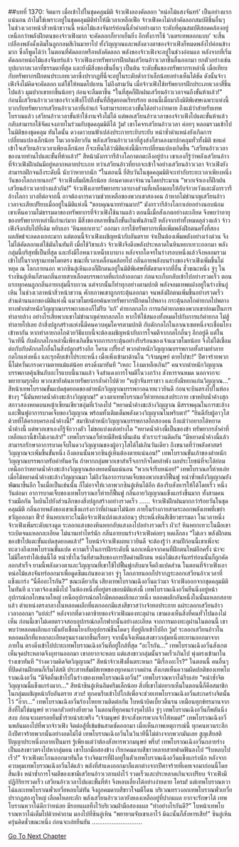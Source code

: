 ##บทที่ 1370: จิตมาร
เมื่อเข้าไปในชุดคลุมมิติ จ้าวเฟิงลองคัดลอก ‘หน่อไม้แสงจันทร์’ เป็นอย่างแรก
แน่นอน ถ้าไม่ใช่เพราะอยู่ในชุดคลุมมิติทำให้มีเวลาเหลือเฟือ จ้าวเฟิงคงไม่กล้าคัดลอกสมบัติชิ้นอื่นๆ ในช่วงเวลาหน้าสิ่วหน้าขวานนี้
หน่อไม้แสงจันทร์ท่อนนี้ล้ำค่าอย่างมาก ระดับที่คุณสมบัติสอดคล้องอยู่เหนือกว่าพลังฝึกตนของจ้าวเฟิงมาก จะคัดลอกก็ยากเย็นยิ่ง
อีกทั้งการใช้ ‘เนตรเทพลอกแบบ’ จะสิ้นเปลืองพลังดั้งเดิมในลูกกลมสีเงินมายาไป ทั้งวิญญาณและพลังดวงตาของจ้าวเฟิงก็หมดพลังไปค่อนข้างมาก
ซึ่งก็พูดได้ว่า ในตอนที่คัดลอกหรือหลังคัดลอก พลังของจ้าวเฟิงจะอยู่ในช่วงอ่อนแอ
หลังจากที่เริ่มคัดลอกหน่อไม้แสงจันทร์แล้ว จ้าวเฟิงเอาทรัพยากรฝึกฝนเสวียนอ้าวเวลาชิ้นอื่นออกมา ยกตัวอย่างเช่นบุปผากาลเวลาที่ธรรมดาที่สุด และยังมีสิ่งของชิ้นอื่นๆ เป็นต้น
ระดับขั้นของทรัพยากรเหล่านี้ เมื่อเทียบกับทรัพยากรฝึกตนประเภทเวลาซึ่งปรากฏที่นี่จะอยู่ในระดับต่ำกว่าเล็กน้อยอย่างเห็นได้ชัด
ดังนั้นจ้าวเฟิงจึงไม่คิดจะคัดลอก แต่ใช้ให้หมดไปแทน
ไม่ถึงสามวัน เมื่อจ้าวเฟิงใช้ทรัพยากรฝึกประเภทเวลาสี่ชิ้นไปแล้ว มุมปากเขายกขึ้นน้อยๆ ก่อนจะลืมตาขึ้น
“ในที่สุดก็ฝึกฝนเสวียนอ้าวเวลาจนถึงขั้นห้าแล้ว!”
ก่อนนี้เสวียนอ้าวเวลาของจ้าวเฟิงก็ไปถึงขั้นที่สี่สุดยอดเรียบร้อย
ตอนนี้เมื่อมาถึงมิติพิเศษเฉพาะแห่งนี้ บวกกับทรัพยากรเสวียนอ้าวเวลาที่เก่าแก่ จึงสามารถทะลวงขั้นได้อย่างง่ายดาย
ถึงแม้ว่าสำหรับเทพโบราณแล้ว เสวียนอ้าวเวลาขั้นห้าใช้งานจริงไม่ได้
แต่พอเสวียนอ้าวเวลาของจ้าวเฟิงไปแตะขั้นห้าแล้ว กลับสามารถใช้จัดแจงภายในร่วมกับชุดคลุมมิติได้
วู้ม!
เขาโคจรเสวียนอ้าวเวลา ค่อยๆ หลอมรวมเข้าไปในมิติของชุดคลุม
ทันใดนั้น ดวงดาวบนฟ้าเปล่งประกายระยิบระยับ หนำซ้ำตำแหน่งยังเกิดการเปลี่ยนแปลงเล็กน้อย
ในเวลาเดียวกัน พลังเสวียนอ้าวเวลาที่สูงส่งก็สาดลงมาปกคลุมทั่วทั้งมิติ
ขอแค่เข้าใจเสวียนอ้าวเวลาเพียงเล็กน้อย ก็จะเห็นได้ว่ามิติแห่งนี้มีการเปลี่ยนแปลงเกิดขึ้น
“เสวียนอ้าวเวลาของนายท่านไปแตะขั้นที่ห้าแล้ว!”
สีหน้ามังกรวารีล้างโลกาตกตะลึงอยู่บ้าง
เขาเองก็รู้ว่าพลังเสวียนอ้าวที่จ้าวเฟิงฝึกฝนมีอยู่หลากหลายประเภท
ทว่าเสวียนอ้าวที่ยากจะเข้าใจอย่างเสวียนอ้าวเวลา จ้าวเฟิงยังสามารถฝึกจนถึงระดับนี้ นับว่าหายากนัก
“ในตอนนี้ ยี่สิบวันในชุดคลุมมิติจะเท่ากับระยะเวลาเพียงหนึ่งวันของโลกภายนอก!”
จ้าวเฟิงสัมผัสเล็กน้อย ก่อนคาดเดาจำนวนโดยประมาณ
“พวกเจ้าเองก็ฝึกฝนเสวียนอ้าวเวลาบ้างแล้วกัน!”
จ้าวเฟิงเอาทรัพยากรเวลาบางส่วนที่เหลือมอบให้กับจ้าวหวังและมังกรวารีล้างโลกา
บางทีต่อจากนี้ อาจต้องการความช่วยเหลือของพวกเขาสองคน ถ้าหากไม่ชำนาญเสวียนอ้าวเวลาจะเสียเปรียบเมื่ออยู่ในมิติแห่งนี้
“ขอบคุณนายท่านมาก!”
มังกรวารีล้างโลกาเอ่ยอย่างนอบน้อม
เขาเห็นความไม่ธรรมดาของทรัพยากรที่จ้าวเฟิงใช้นานแล้ว
ตอนนี้เมื่อสังเกตอย่างละเอียด จึงพบว่าอายุของทรัพยากรเหล่านี้เก่าแก่มาก มีสิ่งของหลายชิ้นถึงขั้นเกินพันล้านปี
หลังจากทำทั้งหมดลุล่วงแล้ว จ้าวเฟิงจึงกลับไปที่เดิม หยิบเอา ‘หินหยกเทวะ’ ออกมา
การใช้ทรัพยากรเพื่อเพิ่มพลังฝึกตนครั้งที่สอง ผลลัพธ์จะลดลงเยอะมาก
แต่ตอนนี้จ้าวเฟิงเผชิญหน้ากับอันตราย จำเป็นต้องเพิ่มพลังอย่างเร่งด่วน จึงไม่ได้คัดลอกแต่ใช้มันในทันที
เมื่อใช้วิชาแล้ว จ้าวเฟิงจึงดึงพลังประหลาดในหินหยกเทวะออกมา
พลังกลุ่มนี้บริสุทธิ์เป็นที่สุด และยังมีไอหนาวเหน็บเบาบาง หลังจากโคจรในร่างรอบหนึ่งแล้วจึงหลอมรวมเข้าไปในรากฐานเทพโดยตรง
ขณะที่เวลาเคลื่อนคล้อยไป กลิ่นอายพลังบนร่างของจ้าวเฟิงเพิ่มขึ้นไม่หยุด
ณ โลกภายนอก พวกซินอู๋เหินเองก็ฝึกตนอยู่ในมิติพิเศษที่ตัดขาดจากที่อื่น
ชั่วขณะหนึ่ง จู่ๆ ในร่างซินอู๋เหินก็สาดกลิ่นอายสายเลือดบรรพกาลที่แก่กล้าออกมา ก่อนจะเก็บกลับเข้าไปอย่างรวดเร็ว
ตอนแรกทุกคนถูกกลิ่นอายกลุ่มนี้รบกวน แต่จากนั้นก็ทำทุกอย่างตามปกติ
พลังจอมเทพแฝงอยู่ในร่างซินอู๋เหิน ในช่วงเวลาหน้าสิ่วหน้าขวาน ศักยภาพเขาถูกกระตุ้นออกมา จนพลังฝึกตนเพิ่มขึ้นอย่างรวดเร็ว
ส่วนด้านนอกของมิติแห่งนี้ แมวขโมยน้อยค้นหาทรัพยากรฝึกตนไปพลาง กระตุ้นกลไกค่ายกลไปพลาง
ทางฟากตำหนักวิญญาณบรรพกาลเองก็ไม่รีบ ‘แก้’ ค่ายกลกลไก
การแก้ค่ายกลของพวกเขาย่อมเป็นการทำลายล้าง อย่างไรเสียพวกเขาไม่ชำนาญค่ายกลกลไก หากให้ใช้สมองทั้งหมดไปกับการแก้ค่ายกล ไม่สู้ทำลายไปเลย
ถ้าสิ่งปลูกสร้างแห่งนี้มีคนควบคุมโคจรตามปกติ กับดักกลไกในอาณาเขตหนึ่งจะเชื่อมโยงเข้าหากัน หากทำลายกลไกด้วยวิธีแบบนี้จะต้องเผชิญหน้ากับการโจมตีจากกลไกอื่นๆ อีกอยู่ดี
แต่ในวินาทีนี้ กับดักกลไกเหล่านี้เพียงเกิดขึ้นจากการกระตุ้นอย่างรีบร้อนของเจ้าแมวขโมยน้อย จึงไม่ได้เชื่อมต่อกับกับดักกลไกอื่นในสิ่งปลูกสร้างอีก
โครม เปรี้ยง!
พวกตำหนักวิญญาณบรรพกาลทั้งสามทำลายกลไกแห่งหนึ่ง และรุกคืบเข้าไประยะหนึ่ง
เมื่อเพิ่งเข้ามาด้านใน
“เจ้ามนุษย์ ตายไปซะ!”
ปีศาจร้ายพวกนี้ไม่หวั่นเกรงความตายแม้แต่น้อย ตรงดิ่งมาทันที
“เหอะ โง่งมเหลือเกิน!”
คนจากตำหนักวิญญาณบรรพกาลคุ้นชินกับอะไรแบบนี้นานแล้ว จึงสำแดงการโจมตีในวงกว้าง สังหารจนหมด
นอกจากจะพยายามรุกคืบ พวกเขายังค้นหาทรัพยากรล้ำค่าไปด้วย
“หญ้าจันทราขาว และยังมีหยกแก่นวิญญาณ…”
สีหน้าเทพโบราณขั้นแปดสุดยอดของตำหนักวิญญาณบรรพกาลฉายแววยินดี ก่อนจะบินตรงไปในห้องข้างๆ
“นี่มันหยาดน้ำค้างชะล้างวิญญาณ!”
ดวงตาเทพโบราณอวี้ห่ายทอแสงประกาย เขาหยิบน้ำค้างสุกสกาวสองหยดบนหญ้าเซียนเขียวชอุ่มที่เว้าลงไป
“หยาดน้ำค้างชะล้างวิญญาณ มีสรรพคุณในการชะล้างและฟื้นฟูอาการบาดเจ็บของวิญญาณ พร้อมทั้งเติมเต็มพลังดวงวิญญาณในพริบตา!”
“ยินดีกับผู้อาวุโสด้วยที่ได้ครอบครองน้ำค้างนี้!”
สมาชิกตำหนักวิญญาณบรรพกาลอีกสองคน ถึงแม้ว่าอยากได้หยาดน้ำค้างนี้ แต่พวกเขาเองก็รู้จักวางตัว ไม่ขอแบ่งแต่อย่างใด
“หยาดน้ำค้างนี้เป็นของข้า ทรัพยากรล้ำค่าที่เหลือแถวนี้ข้าไม่เอาแล้ว!”
เทพโบราณอวี้ห่ายมีสีหน้าตื่นเต้น หัวเราะร่วนติดกัน
“มีหยาดน้ำค้างนี้แล้ว สามารถรักษาอาการบาดเจ็บในดวงวิญญาณของผู้อาวุโสได้ไม่เกินวันเดียว ถึงขนาดที่ว่าพลังศาสตร์วิญญาณจะเพิ่มขึ้นขั้นหนึ่ง ถึงตอนนั้นพวกซินอู๋เหินต้องตายแน่นอน!”
เทพโบราณขั้นเก้าของตำหนักวิญญาณบรรพกาลรับคำทันควัน
ถ้าหากกลุ่มพวกเขาสำเร็จภารกิจโดยลำพัง ผลประโยชน์ที่จะได้ย่อมเหนือกว่าหยาดน้ำค้างชะล้างวิญญาณสองหยดนั้นแน่นอน
“พวกเจ้ารีบหน่อย!”
เทพโบราณอวี้ห่ายเอ่ย
เมื่อได้หยาดน้ำค้างชะล้างวิญญาณมา ไม่ถึงวันอาการบาดเจ็บของพวกเขาก็ฟื้นฟู หนำซ้ำพลังวิญญาณยังพัฒนาขึ้นอีก
ในเมื่อเป็นเช่นนั้น ก็ไม่อาจให้เวลาพวกซินอู๋เหินได้อีก ต้องรีบสังหารให้ได้โดยเร็ว
หนึ่งวันต่อมา อาการบาดเจ็บของเทพโบราณอวี้ห่ายก็ฟื้นฟู กลิ่นอายวิญญาณแข็งแกร่งขึ้นมาก
ทั้งสามคนร่วมมือกัน โผบินไปยังส่วนลึกของสิ่งปลูกสร้างอย่างรวดเร็ว
……
จ้าวเฟิงฝึกฝนมากกว่าร้อยวันในชุดคลุมมิติ
กลิ่นอายพลังของเขาแข็งแกร่งกว่าที่ผ่านมาไม่น้อย ภายในร่างกายสาดระลอกพลังเทพที่เขย่าขวัญออกมา
ฟิ้ว!
หินหยกเทวะในมือจ้าวเฟิงเปล่งแสงอ่อนๆ ประหนึ่งหินสีเขียวธรรมดา
ในเวลาหนึ่ง จ้าวเฟิงเพิ่มระดับแรงดูด ระลอกแสงของหินหยกอับแสงลงไปอย่างรวดเร็ว
ผัวะ!
หินหยกเทวะในมือเขาระเบิดจนแหลกละเอียด
ไม่นานเท่าไหร่นัก กลิ่นอายบนร่างจ้าวเฟิงค่อยๆ หดเล็กลง
“ไม่เลว พลังฝึกตนของข้าไปแตะขั้นแปดสุดยอดแล้ว!”
ใบหน้าจ้าวเฟิงเผยแววยินดี
จะต้องรู้ว่า สามปีก่อนนี้เขาเพิ่งจะทะลวงถึงเทพโบราณขั้นแปด
ความเร็วในการฝึกระดับนี้ นอกเหนือจากคนที่ฝึกตนใหม่อีกครั้ง น่าจะไม่มีใครทำได้เช่นนี้ได้
หนำซ้ำในวันที่สามสิบของการปิดด่านฝึกตน หน่อไม้แสงจันทร์ท่อนนั้นก็ถูกคัดลอกสำเร็จ
ยามนี้พลังดวงตาและวิญญาณที่เขาใช้ไปฟื้นฟูกลับมาเจ็ดถึงแปดส่วน
ในตอนที่จ้าวเฟิงเอาหน่อไม้แสงจันทร์ออกมาเพื่อดูดซึมแก่นของเวลา
จู่ๆ โลกภายนอกก็ปรากฏระลอกเสวียนอ้าวเวลาที่แข็งแกร่ง
“นี่คืออะไรกัน?”
ขณะเดียวกัน เสียงเทพโบราณเฉิงอวิ๋นแว่วมา
จ้าวเฟิงออกจากชุดคลุมมิติในทันที แววตาจ้องเขม็งไป
ในห้องหนึ่งที่อยู่ตรงขอบมิติแห่งนี้ เทพโบราณเฉิงอวิ๋นยืนนิ่งอยู่หน้าอุปกรณ์กลไกขนาดใหญ่
เหนืออุปกรณ์กลไกมีหลอดผลึกแถวหนึ่ง หลอดผลึกอันหนึ่งในนั้นแหลกสลายแล้ว
ตำแหน่งตรงกลางในหลอดผลึกที่แตกออกมีแสงสีขาวสว่างจ้าทอประกาย แผ่ระลอกเสวียนอ้าวเวลาออกมา
“แย่ล่ะ!”
หลังจากที่ดวงตาซ้ายของจ้าวเฟิงมองทะลุผ่าน เขามองเห็นสิ่งที่คนทั่วไปมองไม่เห็น
ก่อนนี้เขาไม่เคยตรวจสอบอุปกรณ์กลไกฟากนั้นอย่างละเอียด จากการมองทะลุผ่านในตอนนี้ เขาพบว่าหลอดผลึกแถวนั้นยังเชื่อมโยงกับอุปกรณ์ชิ้นโดดๆ ที่อยู่ลึกเข้าไปอีก
วู้ม!
ระลอกเสวียนอ้าวในหลอดผลึกที่แหลกละเอียดรุนแรงมากขึ้นเรื่อยๆ
จากนั้นจึงเห็นแสงขาวกลุ่มหนึ่งทะยานออกมาจากภายใน ตรงดิ่งเข้าไปปะทะเทพโบราณเฉิงอวิ๋นที่อยู่ใกล้ที่สุด
“อะไรกัน…”
เทพโบราณเฉิงอวิ๋นสังเกตเห็นจุดประหลาดจึงอุทานออกมา
เขาอยากจะหลบ แต่แสงขาวกลุ่มนั้นรวดเร็วเกินไป พุ่งตรงเข้ามาในร่างเขาทันที
“ร่างความคิดจิตวิญญาณ!”
สีหน้าจ้าวเฟิงตื่นตระหนก
“มีเรื่องอะไร?”
ในตอนนี้ คนอื่นๆ ที่ปิดด่านฝึกตนก็เริ่มได้สติ
ประสาทสัมผัสเทพของทุกคนกวาดผ่าน สังเกตเห็นความผิดปกติของเทพโบราณเฉิงอวิ๋น
“มีจิตอื่นเข้าไปในร่างของเทพโบราณเฉิงอวิ๋น!”
เทพโบราณหวาไฉ่รีบเอ่ย
“หนำซ้ำจิตวิญญาณนี้แข็งแกร่งมาก…”
สีหน้าซินอู๋เหินอึมครึมเล็กน้อย
สิ่งที่เขาไม่อยากเห็นในตอนนี้ก็คือสมาชิกในกลุ่มเผชิญหน้ากับอันตราย
สวบ!
ทุกคนรีบเข้าไปใกล้เพื่อจะช่วยเทพโบราณเฉิงอวิ๋นสะกดร่างจิตนั้นไว้
“อ๊าก…”
เทพโบราณเฉิงอวิ๋นร้องโหยหวนติดต่อกัน ใบหน้าบิดเบี้ยวดิ้นรน เหมือนทุกข์ทรมานจากสิ่งที่ไม่ใช่มนุษย์ หวาดกลัวอย่างยิ่งยวด
ในตอนที่ทุกคนเร่งรุดไปถึง จู่ๆ เทพโบราณเฉิงอวิ๋นก็พลันนิ่งสงบ ก่อนจะเผยรอยยิ้มชั่วร้ายน่าสะพรึง
“เจ้ามนุษย์ ข้าจะสังหารพวกเจ้าให้หมด!”
เทพโบราณเฉิงอวิ๋นพลันมองไปที่พวกจ้าวเฟิง จิตต่อสู้ที่เข้มข้นสาดซัดออกมา
เมื่อเห็นภาพเหตุการณ์นี้ ทุกคนหวนระลึกถึงปีศาจร้ายพวกนั้นอย่างอดไม่ได้
เทพโบราณเฉิงอวิ๋นในวินาทีนี้ไม่ต่างจากพวกมันเลย สูญเสียสติปัญญาประหนึ่งกลายเป็นมาร รู้เพียงแต่ว่าต้องสังหารพวกมนุษย์
พรึ่บ!
เทพโบราณเฉิงอวิ๋นกลายร่างเป็นแสงขาวตรงไปหากลุ่มคน
เขาโบกมือสองข้าง เรียกคมดาบสีขาวหลายสายฟาดฟันลงไป
“รีบหลบไปเร็ว!”
จ้าวเฟิงตะโกนออกมาทันใด
ร่างจิตมารที่ฝังอยู่ในตัวเทพโบราณเฉิงอวิ๋นแข็งแกร่งนัก หลังจากควบคุมเทพโบราณเฉิงอวิ๋นได้แล้ว พลังที่สำแดงออกมาก็แตกต่างจากปีศาจร้ายที่เคยเจอมาก่อนนี้โดยสิ้นเชิง
หนำซ้ำการโจมตีของเขามีเสวียนอ้าวเวลาแฝงไว้ รวดเร็วและประหลาดเกินจะเปรียบ
จ้าวเฟิงมีปฏิกิริยารวดเร็ว เสวียนอ้าวเวลาไปแตะขั้นที่ห้า จึงหลบเลี่ยงได้อย่างง่ายดาย
โครม!
แต่เทพโบราณหวาไฉ่และเทพโบราณพั่วเยวี่ยหลบไม่ทัน จึงถูกคมดาบสีขาวโจมตีโดน
บริเวณทรวงอกเทพโบราณพั่วเยวี่ยปรากฏสองรูใหญ่ เลือดไหลทะลัก พลังเสวียนอ้าวเวลายังหลงเหลืออยู่ที่ปากแผล ยากจะรักษาได้
เทพโบราณหวาไฉ่ดีกว่าหน่อย มีรอยแผลทิ้งไว้บริเวณฝ่ามือสองแผล
“ทำอย่างไรกันดี?”
ใบหน้าเทพโบราณหวาไฉ่เต็มไปด้วยคำถาม มองไปที่ซินอู๋เหิน
“พยายามจับเขาเอาไว้ มิฉะนั้นก็สังหารเสีย!”
ซินอู๋เหินครุ่นคิดชั่วขณะหนึ่ง ก่อนจะเอ่ยยืนยัน
............................


[Go To Next Chapter]( ./227.md)